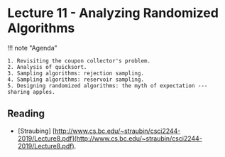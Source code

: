 # Lecture 11 - Analyzing Randomized Algorithms

!!! note "Agenda"

    1. Revisiting the coupon collector's problem.
    2. Analysis of quicksort.
    3. Sampling algorithms: rejection sampling.
    4. Sampling algorithms: reservoir sampling.
    5. Designing randomized algorithms: the myth of expectation --- sharing apples.
    


    
## Reading

* [Straubing] [http://www.cs.bc.edu/~straubin/csci2244-2019/Lecture8.pdf](http://www.cs.bc.edu/~straubin/csci2244-2019/Lecture8.pdf).
